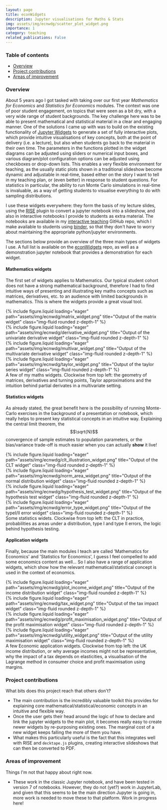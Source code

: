 ```yaml
---
layout: page
title: econWidgets
description: Jupyter visualisations for Maths & Stats
img: assets/img/ecnwdg/scatter_plot_widget.png
importance: 1
category: teaching
related_publications: False
---
```


### Table of contents
- [Overview](#overview)
- [Project contributions](#project-contributions)
- [Areas of improvement](#areas-of-improvement)

### Overview

About 5 years ago I got tasked with taking over our first year *Mathematics for Economics* and *Statistics for Economics* modules. The context was one of poor student engagement, on topics that were seen as a bit dry, with a very wide range of student backgrounds. The key challenge here was to be able to present mathematical and statistical material in a clear and engaging manner. One of the solutions I came up with was to build on the existing functionality of [Jupyter Widgets](https://ipywidgets.readthedocs.io/en/8.1.2/) to generate a set of fully interactive plots, which provide intuitive visualisations of key concepts, both at the point of delivery (i.e. a lecture), but also when students go back to the material in their own time. The parameters in the functions plotted in the widget diagrams can be adjusted using sliders or numerical input boxes, and various diagram/plot configuration options can be adjusted using checkboxes or drop-down lists. This enables a very flexible environment for teaching, as the usually static plots shown in a traditional slideshow become dynamic and adjustable in real-time, based either on the story I want to tell in my teaching plan, or (even better) in response to student questions. For statistics in particular, the ability to run Monte Carlo simulations in real-time is invaluable, as a way of getting students to visualise everything to do with sampling distributions.

I use these widgets everywhere: they form the basis of my lecture slides, using the [RISE](https://rise.readthedocs.io/en/latest/#disclaimer) plugin to convert a jupyter notebook into a slideshow, and also in interactive notebooks I provide to students as extra material. The notebooks are available in my [interactive teaching](https://github.com/Sylvain-Barde/interactive_teaching) GitHub repo, which I make available to students using [binder](https://mybinder.org/), so that they don't have to worry about maintaining the appropriate python/jupyter environments.

The sections below provide an overview of the three main types of widgets I use. A full list is available on the [econWidgets](https://github.com/Sylvain-Barde/econWidgets) repo, as well as a demonstration jupyter notebook that provides a demonstration for each widget.

#### Mathematics widgets

The first set of widgets applies to Mathematics. Our typical student cohort does not have a strong mathematical background, therefore I had to find intuitive ways of presenting and illustrating key maths concepts such as matrices, derivatives, etc. to an audience with limited backgrounds in mathematics. This is where the widgets provide a great visual tool.

<div class="row">
    <div class="col-sm mt-3 mt-md-0">
        {% include figure.liquid loading="eager" path="assets/img/ecnwdg/matrix_widget.png" title="Output of the matrix widget" class="img-fluid rounded z-depth-1" %}
    </div>
    <div class="col-sm mt-3 mt-md-0">
        {% include figure.liquid loading="eager" path="assets/img/ecnwdg/derivative_widget.png" title="Output of the univariate derivative widget" class="img-fluid rounded z-depth-1" %}
    </div>
</div>
<div class="row">
    <div class="col-sm mt-3 mt-md-0">
        {% include figure.liquid loading="eager" path="assets/img/ecnwdg/multivar_widget.png" title="Output of the multivariate derivative widget" class="img-fluid rounded z-depth-1" %}
    </div>
    <div class="col-sm mt-3 mt-md-0">
        {% include figure.liquid loading="eager" path="assets/img/ecnwdg/taylor_widget.png" title="Output of the taylor series widget" class="img-fluid rounded z-depth-1" %}
    </div>
</div>
<div class="caption">
    A few of my maths widgets. Clockwise from top left: the geometry of matrices, derivatives and turning points, Taylor approximations and the intuition behind partial derivates in a multivariate setting.
</div>

#### Statistics widgets

As already stated, the great benefit here is the possibility of running Monte-Carlo exercises in the background of a presentation or notebook, which really helps to present key statistical concepts in an intuitive way. Explaining the central limit theorem, the $$\sqrt{N}$$ convergence of sample estimates to population parameters, or the bias/variance trade-off is much easier when you can actually **show** it live!

<div class="row">
    <div class="col-sm mt-3 mt-md-0">
        {% include figure.liquid loading="eager" path="assets/img/ecnwdg/clt_illustration_widget.png" title="Output of the CLT widget" class="img-fluid rounded z-depth-1" %}
    </div>
    <div class="col-sm mt-3 mt-md-0">
        {% include figure.liquid loading="eager" path="assets/img/ecnwdg/norm_area_widget.png" title="Output of the normal distribution widget" class="img-fluid rounded z-depth-1" %}
    </div>
</div>
<div class="row">
    <div class="col-sm mt-3 mt-md-0">
        {% include figure.liquid loading="eager" path="assets/img/ecnwdg/hypothesis_test_widget.png" title="Output of the hypothesis test widget" class="img-fluid rounded z-depth-1" %}
    </div>
    <div class="col-sm mt-3 mt-md-0">
        {% include figure.liquid loading="eager" path="assets/img/ecnwdg/error_type_widget.png" title="Output of the typeI/II error widget" class="img-fluid rounded z-depth-1" %}
    </div>
</div>
<div class="caption">
    Some statistics widets. Clockwise from top left: the CLT in practice, probabilities as areas under a distribution, type I and type II errors, the logic behind hypothesis testing.
</div>

#### Application widgets

Finally, because the main modules I teach are called 'Mathematics for Economics' and 'Statistics for Economics', I guess I feel compelled to add some economics content as well... So I also have a range of application widgets, which show how the relevant mathematical/statistical concept is used in the context of economics.

<div class="row">
    <div class="col-sm mt-3 mt-md-0">
        {% include figure.liquid loading="eager" path="assets/img/ecnwdg/plot_income_widget.png" title="Output of the income distribution widget" class="img-fluid rounded z-depth-1" %}
    </div>
    <div class="col-sm mt-3 mt-md-0">
        {% include figure.liquid loading="eager" path="assets/img/ecnwdg/tax_widget.png" title="Output of the tax impact widget" class="img-fluid rounded z-depth-1" %}
    </div>
</div>
<div class="row">
    <div class="col-sm mt-3 mt-md-0">
        {% include figure.liquid loading="eager" path="assets/img/ecnwdg/profit_maximisation_widget.png" title="Output of the profit maximisation widget" class="img-fluid rounded z-depth-1" %}
    </div>
    <div class="col-sm mt-3 mt-md-0">
        {% include figure.liquid loading="eager" path="assets/img/ecnwdg/utility_widget.png" title="Output of the utility maximisation widget" class="img-fluid rounded z-depth-1" %}
    </div>
</div>
<div class="caption">
    A few Economic application widgets. Clockwise from top left: the UK income distribution, or why average incomes might not be representative, why the impact of a tax depends on elasticities, a visualisation of the Lagrange method in consumer choice and profit maximisation using margins.
</div>

### Project contributions

What bits does this project reach that others don't?
- The main contribution is the incredibly valuable toolkit this provides for explaining core mathematical/statistical/economic concepts in an intuitive and flexible way.
- Once the user gets their head around the logic of how to declare and link the jupyter widgets to the main plot, it becomes really easy to create newer widgets by re-purposing existing ones. The marginal cost of a new widget keeps falling the more of them you have.
- What makes this particularly useful is the fact that this integrates well with RISE and `decktape.js` plugins, creating interactive slideshows that can then be converted to PDF.

### Areas of improvement

Things I'm not that happy about right now.

- These work in the classic Jupyter notebook, and have been tested in version 7 of notebooks. However, they do not (yet?) work in JupyterLab, and given that this seems to be the main direction Jupyter is going in, more work is needed to move these to that platform. Work in progress here!
